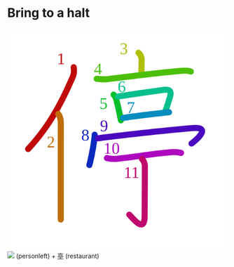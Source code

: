 # Bring to a halt
![505c](../kanji-colorize/505c.svg)
[![](http://www.kanjidamage.com/assets/radsmall/man-d0fa8d3e87b0dcd06a7777a6693f057bfe7d041f88edfa20c6663c61cf324435.jpg)](http://www.kanjidamage.com/kanji/61-person-%E4%BA%BA) (personleft) + [亭](亭.md) (restaurant)